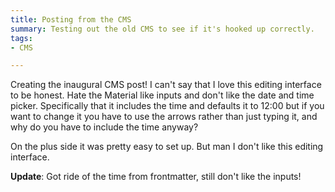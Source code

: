 ```yaml
---
title: Posting from the CMS
summary: Testing out the old CMS to see if it's hooked up correctly.
tags:
- CMS

---
```

Creating the inaugural CMS post! I can't say that I love this editing interface to be honest. Hate the Material like inputs and don't like the date and time picker. Specifically that it includes the time and defaults it to 12:00 but if you want to change it you have to use the arrows rather than just typing it, and why do you have to include the time anyway?

On the plus side it was pretty easy to set up. But man I don't like this editing interface.

**Update**: Got ride of the time from frontmatter, still don't like the inputs!